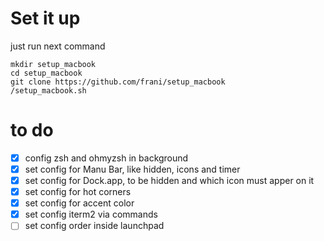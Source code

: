 # Set it up 
just run next command

```
mkdir setup_macbook
cd setup_macbook
git clone https://github.com/frani/setup_macbook
/setup_macbook.sh
``` 



# to do
- [x] config zsh and ohmyzsh in background 
- [X] set config for Manu Bar, like hidden, icons and timer
- [X] set config for Dock.app, to be hidden and which icon must apper on it
- [X] set config for hot corners 
- [X] set config for accent color
- [X] set config iterm2 via commands
- [ ] set config order inside launchpad
